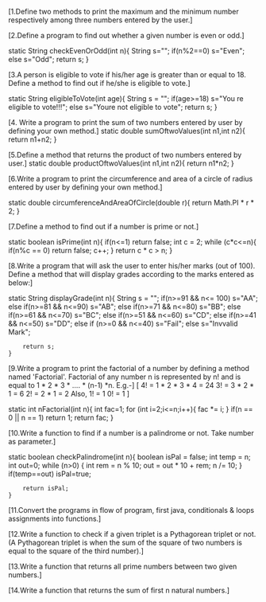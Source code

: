 [1.Define two methods to print the maximum and the minimum number respectively among three numbers entered by the user.]

[2.Define a program to find out whether a given number is even or odd.]

static String checkEvenOrOdd(int n){
        String s="";
        if(n%2==0)
            s="Even";
        else
            s="Odd";
        return s;
    }

[3.A person is eligible to vote if his/her age is greater than or equal to 18. Define a method to find out if he/she is eligible to vote.]

static String eligibleToVote(int age){
        String s = "";
        if(age>=18)
            s="You re eligible to vote!!!";
        else
            s="Youre not eligible to vote";
        return s;
    }

[4. Write a program to print the sum of two numbers entered by user by defining your own method.]
static double sumOftwoValues(int n1,int n2){
        return n1+n2;
    }

[5.Define a method that returns the product of two numbers entered by user.]
static double productOftwoValues(int n1,int n2){
        return n1*n2;
    }

[6.Write a program to print the circumference and area of a circle of radius entered by user by defining your own method.]

static double circumferenceAndAreaOfCircle(double r){
        return Math.PI * r * 2;
    }

[7.Define a method to find out if a number is prime or not.]

static boolean isPrime(int n){
        if(n<=1)
            return false;
        int c = 2;
        while (c*c<=n){
            if(n%c == 0)
                return false;
            c++;
        }
        return c * c > n;
    }

[8.Write a program that will ask the user to enter his/her marks (out of 100). Define a method that will display grades according to the marks entered as below:]

static String displayGrade(int n){
        String s = "";
        if(n>=91 && n<= 100)
            s="AA";
        else if(n>=81 && n<=90)
            s="AB";
        else if(n>=71 && n<=80)
            s="BB";
        else if(n>=61 && n<=70)
            s="BC";
        else if(n>=51 && n<=60)
            s="CD";
        else if(n>=41 && n<=50)
            s="DD";
        else if (n>=0 && n<=40)
            s="Fail";
        else
            s="Invvalid Mark";

        return s;
    }

[9.Write a program to print the factorial of a number by defining a method named 'Factorial'. Factorial of any number n is represented by n! and is equal to 1 * 2 * 3 * .... * (n-1) *n. E.g.-]
[
    4! = 1 * 2 * 3 * 4 = 24 
    3! = 3 * 2 * 1 = 6 
    2! = 2 * 1 = 2 
    Also, 
    1! = 1 
    0! = 1
]

static int nFactorial(int n){
        int fac=1;
        for (int i=2;i<=n;i++){
            fac *= i;
        }
        if(n == 0 || n == 1)
            return 1;
        return fac;
    }

[10.Write a function to find if a number is a palindrome or not. Take number as parameter.]

static boolean checkPalindrome(int n){
        boolean isPal = false;
        int temp = n;
        int out=0;
        while (n>0) {
            int rem = n % 10;
            out = out * 10 + rem;
            n /= 10;
        }
        if(temp==out)
            isPal=true;

        return isPal;
    }

[11.Convert the programs in flow of program, first java, conditionals & loops assignments into functions.]

[12.Write a function to check if a given triplet is a Pythagorean triplet or not. (A Pythagorean triplet is when the sum of the square of two numbers is equal to the square of the third number).]

[13.Write a function that returns all prime numbers between two given numbers.]

[14.Write a function that returns the sum of first n natural numbers.]
